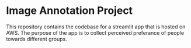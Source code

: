 # Image Annotation Project

This repository contains the codebase for a streamlit app that is hosted on AWS. The purpose of the app is to collect perceived preferance of people towards different groups.
